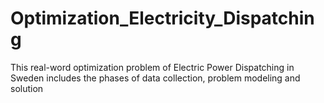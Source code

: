 # Optimization_Electricity_Dispatching
This real-word optimization problem of Electric Power Dispatching in Sweden includes the phases of data collection, problem modeling and solution

